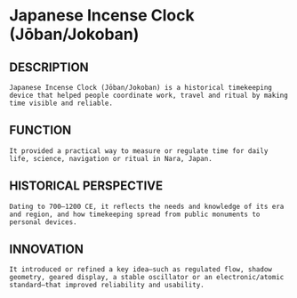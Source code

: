 # Japanese Incense Clock (Jōban/Jokoban)

## DESCRIPTION
    Japanese Incense Clock (Jōban/Jokoban) is a historical timekeeping device that helped people coordinate work, travel and ritual by making time visible and reliable.

## FUNCTION
    It provided a practical way to measure or regulate time for daily life, science, navigation or ritual in Nara, Japan.

 ## HISTORICAL PERSPECTIVE
    Dating to 700–1200 CE, it reflects the needs and knowledge of its era and region, and how timekeeping spread from public monuments to personal devices.

## INNOVATION
    It introduced or refined a key idea—such as regulated flow, shadow geometry, geared display, a stable oscillator or an electronic/atomic standard—that improved reliability and usability.
